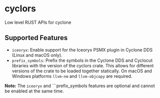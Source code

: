 # cyclors
Low level RUST APIs for cyclone

## Supported Features

* ```iceoryx```: Enable support for the Iceoryx PSMX plugin in Cyclone DDS (Linux and macOS only).
* ```prefix_symbols```: Prefix the symbols in the Cyclone DDS and Cyclocut libraries with the version of the cyclors crate. This allows for different versions of the crate to be loaded together statically. On macOS and Windows platforms ```llvm-nm``` and ```llvm-objcopy``` are required.

**Note:** The ```iceoryx``` and ```prefix_symbols features are optional and cannot be enabled at the same time.
